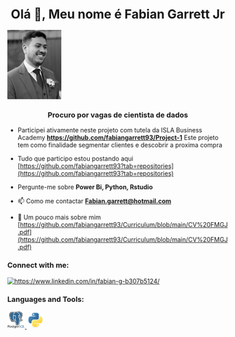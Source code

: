 <h1 align="center">Olá 👋, Meu nome é Fabian Garrett Jr</h1>
<img src="https://github.com/fabiangarrett93/Curriculum/blob/main/Eu.jpg?raw=true" />
<h3 align="center">Procuro por vagas de cientista de dados</h3>

- Participei ativamente neste projeto com tutela da ISLA Business Academy **https://github.com/fabiangarrett93/Project-1**
  Este projeto tem como finalidade segmentar clientes e descobrir a proxima compra

- Tudo que participo estou postando aqui [https://github.com/fabiangarrett93?tab=repositories](https://github.com/fabiangarrett93?tab=repositories)

- Pergunte-me sobre **Power Bi, Python, Rstudio**

- 📫 Como me contactar **Fabian.garrett@hotmail.com**

- 📄 Um pouco mais sobre mim [https://github.com/fabiangarrett93/Curriculum/blob/main/CV%20FMGJ.pdf](https://github.com/fabiangarrett93/Curriculum/blob/main/CV%20FMGJ.pdf)

<h3 align="left">Connect with me:</h3>
<p align="left">
<a href="https://linkedin.com/in/https://www.linkedin.com/in/fabian-g-b307b5124/" target="blank"><img align="center" src="https://raw.githubusercontent.com/rahuldkjain/github-profile-readme-generator/master/src/images/icons/Social/linked-in-alt.svg" alt="https://www.linkedin.com/in/fabian-g-b307b5124/" height="30" width="40" /></a>
</p>

<h3 align="left">Languages and Tools:</h3>
<p align="left"> <a href="https://www.postgresql.org" target="_blank" rel="noreferrer"> <img src="https://raw.githubusercontent.com/devicons/devicon/master/icons/postgresql/postgresql-original-wordmark.svg" alt="postgresql" width="40" height="40"/> </a> <a href="https://www.python.org" target="_blank" rel="noreferrer"> <img src="https://raw.githubusercontent.com/devicons/devicon/master/icons/python/python-original.svg" alt="python" width="40" height="40"/> </a> </p>
<!---
Sobre mim:

Sou formado em Administração de empresas desde o final de 2018. Atualmente, estou cursando Pósgraduação
em Analytics e Data Science Empresarial, na ISLA Business Academy. Aprendo rápido por
gostar de desafios e ser muito resiliente. Não costumo desistir fácil diante de adversidades, sou flexível e
me adapto bem a mudanças. Além disso, sou motivado, organizado e bastante comunicativo. Busco
especialização e crescimento profissional para direcionar a minha carreira para a área de Data Science.
 
Cursos realizados pela plataforma ALURA:

Introdução ao SQL com Microsoft SQL server 2017

Python para data science

Power BI Desktop: Construindo meu primeiro Dashboard


[Projetos:]

 Segmentação de clientes e previsão de clientes

Projeto em Rstudio https://github.com/fabiangarrett93/Project-1
Neste projeto foi utilizado
Rstudio 
Machine learn
Random forest
Decision Tree
K-means

Projeto em HTML escrito no VSCODE
https://github.com/fabiangarrett93/Portfolio-HTML/tree/main
--->

